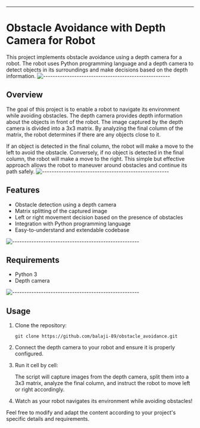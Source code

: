 
---

# Obstacle Avoidance with Depth Camera for Robot

This project implements obstacle avoidance using a depth camera for a robot. The robot uses Python programming language and a depth camera to detect objects in its surroundings and make decisions based on the depth information.
![-----------------------------------------------------](https://raw.githubusercontent.com/andreasbm/readme/master/assets/lines/rainbow.png)

## Overview

The goal of this project is to enable a robot to navigate its environment while avoiding obstacles. The depth camera provides depth information about the objects in front of the robot. The image captured by the depth camera is divided into a 3x3 matrix. By analyzing the final column of the matrix, the robot determines if there are any objects close to it.

If an object is detected in the final column, the robot will make a move to the left to avoid the obstacle. Conversely, if no object is detected in the final column, the robot will make a move to the right. This simple but effective approach allows the robot to maneuver around obstacles and continue its path safely.
![-----------------------------------------------------](https://raw.githubusercontent.com/andreasbm/readme/master/assets/lines/rainbow.png)
## Features

- Obstacle detection using a depth camera
- Matrix splitting of the captured image
- Left or right movement decision based on the presence of obstacles
- Integration with Python programming language
- Easy-to-understand and extendable codebase

![-----------------------------------------------------](https://raw.githubusercontent.com/andreasbm/readme/master/assets/lines/rainbow.png)

## Requirements

- Python 3
- Depth camera
  
![-----------------------------------------------------](https://raw.githubusercontent.com/andreasbm/readme/master/assets/lines/rainbow.png)
## Usage

1. Clone the repository:

   ```
   git clone https://github.com/balaji-89/obstacle_avoidance.git
   ```

2. Connect the depth camera to your robot and ensure it is properly configured.

3. Run it cell by cell:

   The script will capture images from the depth camera, split them into a 3x3 matrix, analyze the final column, and instruct the robot to move left or right accordingly.

4. Watch as your robot navigates its environment while avoiding obstacles!

Feel free to modify and adapt the content according to your project's specific details and requirements.
